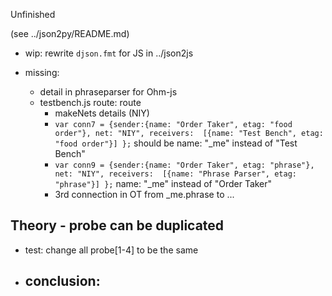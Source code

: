 Unfinished

(see ../json2py/README.md)

- wip: rewrite `djson.fmt` for JS in ../json2js

- missing:
  - detail in phraseparser for Ohm-js
  - testbench.js route: route
	- makeNets details (NIY)
	- `var conn7 = {sender:{name: "Order Taker", etag: "food order"}, net: "NIY", receivers:  [{name: "Test Bench", etag: "food order"}] };` should be name: "_me" instead of "Test Bench"
	- `var conn9 = {sender:{name: "Order Taker", etag: "phrase"}, net: "NIY", receivers:  [{name: "Phrase Parser", etag: "phrase"}] };` name: "_me" instead of "Order Taker"
	- 3rd connection in OT from _me.phrase to ...

<!-- ## Theory phrase parser should not generate an implementation (only a signature) -->
<!-- - test: manually remove implementation, run workbench, but don't run make -->
<!-- - conclusion:  -->
<!--   - works better (thru probe 4) -->
<!--   - PhraseParser spelled without _, instead of Phrase_Parser -->

<!-- ## Theory - output on TB will be generated -->
<!-- - test: install output port on TB, manually remove parser implementation -->
<!-- - conclusion: -->
<!--   - created output -->
  
<!-- ## Theory phrase parser should not generate an implementation (only a signature) -->
<!-- - theory: parser being misparsed as Leaf -->
<!-- - test: make, then examine testbenchdb.js and see how the implementation is instantiated -->
<!-- - conclusion: parser is generated as Leaf -->

<!-- - test: examine testbenchdb.json and see if parser has a body -->

<!-- - test: create testbench6.json containing only parser, run make, examine -->

## Theory - probe can be duplicated
- test: change all probe[1-4] to be the same
- conclusion:
  -
  



 
